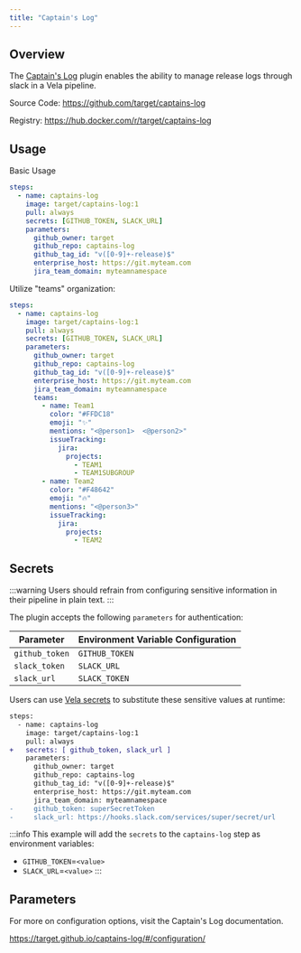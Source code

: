 ```yaml
---
title: "Captain's Log"
---
```


## Overview

The [Captain's Log](https://github.com/target/captains-log) plugin enables the ability to manage release logs through slack in a Vela pipeline.

Source Code: https://github.com/target/captains-log

Registry: https://hub.docker.com/r/target/captains-log

## Usage

Basic Usage

```yaml
steps:
  - name: captains-log
    image: target/captains-log:1
    pull: always
    secrets: [GITHUB_TOKEN, SLACK_URL]
    parameters:
      github_owner: target
      github_repo: captains-log
      github_tag_id: "v([0-9]+-release)$"
      enterprise_host: https://git.myteam.com
      jira_team_domain: myteamnamespace
```

Utilize "teams" organization:

```yaml
steps:
  - name: captains-log
    image: target/captains-log:1
    pull: always
    secrets: [GITHUB_TOKEN, SLACK_URL]
    parameters:
      github_owner: target
      github_repo: captains-log
      github_tag_id: "v([0-9]+-release)$"
      enterprise_host: https://git.myteam.com
      jira_team_domain: myteamnamespace
      teams:
        - name: Team1
          color: "#FFDC18"
          emoji: "✨"
          mentions: "<@person1>  <@person2>"
          issueTracking:
            jira:
              projects:
                - TEAM1
                - TEAM1SUBGROUP
        - name: Team2
          color: "#F48642"
          emoji: "🔥"
          mentions: "<@person3>"
          issueTracking:
            jira:
              projects:
                - TEAM2
```

## Secrets

:::warning
Users should refrain from configuring sensitive information in their pipeline in plain text.
:::

The plugin accepts the following `parameters` for authentication:

| Parameter      | Environment Variable Configuration |
| -------------- | ---------------------------------- |
| `github_token` | `GITHUB_TOKEN`                     |
| `slack_token`  | `SLACK_URL`                        |
| `slack_url`    | `SLACK_TOKEN`                      |

Users can use [Vela secrets](/docs/tour/secrets/) to substitute these sensitive values at runtime:

```diff
steps:
  - name: captains-log
    image: target/captains-log:1
    pull: always
+   secrets: [ github_token, slack_url ]
    parameters:
      github_owner: target
      github_repo: captains-log
      github_tag_id: "v([0-9]+-release)$"
      enterprise_host: https://git.myteam.com
      jira_team_domain: myteamnamespace
-     github_token: superSecretToken
-     slack_url: https://hooks.slack.com/services/super/secret/url
```

:::info
This example will add the `secrets` to the `captains-log` step as environment variables:

- `GITHUB_TOKEN`=`<value>`
- `SLACK_URL`=`<value>`
:::

## Parameters

For more on configuration options, visit the Captain's Log documentation.

https://target.github.io/captains-log/#/configuration/
